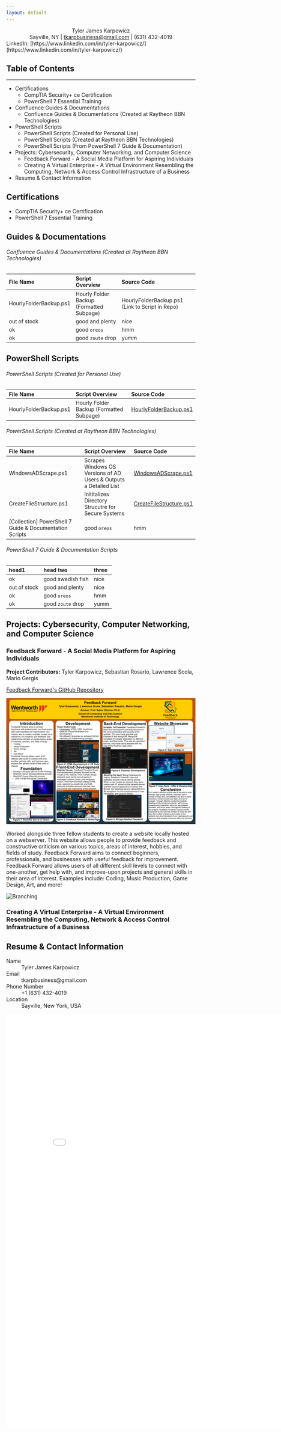 ```yaml
---
layout: default
---
```

<!--
Text can be **bold**, _italic_, ~~strikethrough~~ or `keyword`.

[Link to another page](./another-page.html).

There should be whitespace between paragraphs.

There should be whitespace between paragraphs. We recommend including a README, or a file with information about your project.

# Header 1

This is a normal paragraph following a header. GitHub is a code hosting platform for version control and collaboration. It lets you and others work together on projects from anywhere.
-->
<center>Tyler James Karpowicz</center>
<center>Sayville, NY | <a href="mailto:tkarpbusiness@gmail.com">tkarpbusiness@gmail.com</a> | (631) 432-4019</center>
LinkedIn: [https://www.linkedin.com/in/tyler-karpowicz/](https://www.linkedin.com/in/tyler-karpowicz/)

## Table of Contents
* * *
- Certifications
  - CompTIA Security+ ce Certification
  - PowerShell 7 Essential Training
- Confluence Guides & Documentations
  - Confluence Guides & Documentations (Created at Raytheon BBN Technologies)
- PowerShell Scripts
  - PowerShell Scripts (Created for Personal Use)
  - PowerShell Scripts (Created at Raytheon BBN Technologies)
  - PowerShell Scripts (From PowerShell 7 Guide & Documentation)
- Projects: Cybersecurity, Computer Networking, and Computer Science
  - Feedback Forward - A Social Media Platform for Aspiring Individuals
  - Creating A Virtual Enterprise - A Virtual Environment Resembling the Computing, Network & Access Control Infrastructure of a Business
- Resume & Contact Information

<!--
## Header 2

> This is a blockquote following a header.
>
> When something is important enough, you do it even if the odds are not in your favor.

### Header 3

```js
// Javascript code with syntax highlighting.
var fun = function lang(l) {
  dateformat.i18n = require('./lang/' + l)
  return true;
}
```

```ruby
# Ruby code with syntax highlighting
GitHubPages::Dependencies.gems.each do |gem, version|
  s.add_dependency(gem, "= #{version}")
end
```

#### Header 4

*   This is an unordered list following a header.
*   This is an unordered list following a header.
*   This is an unordered list following a header.

##### Header 5

1.  This is an ordered list following a header.
2.  This is an ordered list following a header.
3.  This is an ordered list following a header.
-->
## Certifications
*   CompTIA Security+ ce Certification
*   PowerShell 7 Essential Training


## Guides & Documentations

###### Confluence Guides & Documentations (Created at Raytheon BBN Technologies)

| File Name        | Script Overview          | Source Code |
|:-------------|:------------------|:------|
| HourlyFolderBackup.ps1           | Hourly Folder Backup (Formatted Subpage) | HourlyFolderBackup.ps1 (Link to Script in Repo)  |
| out of stock | good and plenty   | nice  |
| ok           | good `oreos`      | hmm   |
| ok           | good `zoute` drop | yumm  |

## PowerShell Scripts
<!--| HourlyFolderBackup.ps1 | Hourly Folder Backup (Formatted Subpage) | [HourlyFolderBackup.ps1](./Cybersecurity_Projects/Personal PowerShell Scripts/HourlyFolderBackup.ps1) |-->
###### PowerShell Scripts (Created for Personal Use)

| File Name        | Script Overview          | Source Code |
|:-------------|:------------------|:------|
| HourlyFolderBackup.ps1 | Hourly Folder Backup (Formatted Subpage) | [HourlyFolderBackup.ps1](https://github.com/karpowicztatwit/tyler_karpowicz/blob/main/Cybersecurity_Projects/Personal%20PowerShell%20Scripts/HourlyFolderBackup.ps1) |


###### PowerShell Scripts (Created at Raytheon BBN Technologies)

| File Name        | Script Overview          | Source Code |
|:-------------|:------------------|:------|
| WindowsADScrape.ps1 | Scrapes Windows OS Versions of AD Users & Outputs a Detailed List | [WindowsADScrape.ps1](https://github.com/karpowicztatwit/tyler_karpowicz/blob/main/Raytheon_Portfolio/PowerShell%20Scripts/WindowsADScrape.ps1)  |
| CreateFileStructure.ps1 | Inititalizes Directory Strucutre for Secure Systems | [CreateFileStructure.ps1](https://github.com/karpowicztatwit/tyler_karpowicz/blob/main/Raytheon_Portfolio/PowerShell%20Scripts/CreateFileStructure.ps1) |
| [Collection] PowerShell 7 Guide & Documentation Scripts | good `oreos`      | hmm   |

###### PowerShell 7 Guide & Documentation Scripts

| head1        | head two          | three |
|:-------------|:------------------|:------|
| ok           | good swedish fish | nice  |
| out of stock | good and plenty   | nice  |
| ok           | good `oreos`      | hmm   |
| ok           | good `zoute` drop | yumm  |

<!--
### There's a horizontal rule below this.

* * *

### Here is an unordered list:

*   Item foo
*   Item bar
*   Item baz
*   Item zip

### And an ordered list:

1.  Item one
1.  Item two
1.  Item three
1.  Item four

### And a nested list:

- level 1 item
  - level 2 item
  - level 2 item
    - level 3 item
    - level 3 item
- level 1 item
  - level 2 item
  - level 2 item
  - level 2 item
- level 1 item
  - level 2 item
  - level 2 item
- level 1 item

### Small image

![Octocat](https://github.githubassets.com/images/icons/emoji/octocat.png)
-->

## Projects: Cybersecurity, Computer Networking, and Computer Science
### Feedback Forward - A Social Media Platform for Aspiring Individuals

**Project Contributors:** Tyler Karpowicz, Sebastian Rosario, Lawrence Scola, Mario Gergis

[Feedback Forward's GitHub Repository](https://github.com/sebastianrosario/FeedbackForward)

<!--Offical Detailed Poster-->
![Branching](Cybersecurity_Projects/Feedback-Forward/Feedback-Foward-Poster-3ft-x-2ft-v2.jpg)

Worked alongside three fellow students to create a website locally hosted on a webserver. This website allows people to provide feedback and constructive criticism on various topics, areas of interest, hobbies, and fields of study. Feedback Forward aims to connect beginners, professionals, and businesses with useful feedback for improvement. Feedback Forward allows users of all different skill levels to connect with one-another, get help with, and improve-upon projects and general skills in their area of interest. Examples include: Coding, Music Production, Game Design, Art, and more!

<!--Unofficial Overview Poster-->
![Branching](Cybersecurity_Projects/Feedback-Forward/Feedback-Foward-Poster-2ft-x-3ft.jpg)

### Creating A Virtual Enterprise - A Virtual Environment Resembling the Computing, Network & Access Control Infrastructure of a Business
<!--Insert Project Contents Here-->


## Resume & Contact Information
<dl>
<dt>Name</dt>
<dd>Tyler James Karpowicz</dd>
<dt>Email</dt>
<dd>tkarpbusiness@gmail.com</dd>
<dt>Phone Number</dt>
<dd>+1 (631) 432-4019</dd>
<dt>Location</dt>
<dd>Sayville, New York, USA</dd>
</dl>

<!--![Branching](Resume/Tyler_Karpowicz's_Resume.pdf)-->
<!--<iframe src="Resume/Tyler_Karpowicz's_Resume.pdf" width="800" height="600"></iframe>-->
<embed src="Resume/Tyler_Karpowicz's_Resume.pdf" width="850px" height="1100px"/>
<!--
```
Long, single-line code blocks should not wrap. They should horizontally scroll if they are too long. This line should be long enough to demonstrate this.
```

```
The final element.
```
-->
